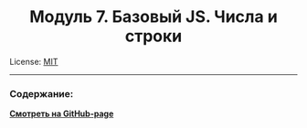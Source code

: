 <!-- SkillFactory PHPDEV-34 Рыков Денис-->

<h1 align="center">Модуль 7. Базовый JS. Числа и строки</h1>

License: [MIT](./license.md "Смотреть лицензию")

---

### Содержание:

**[Смотреть на GitHub-page](link/)**

